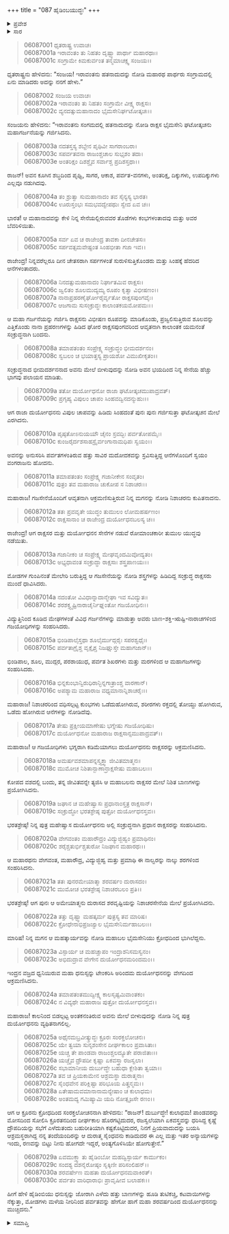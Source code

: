 +++
title = "087 ಹೈಡಿಂಬಯುದ್ಧಃ"
+++

<details><summary>ಪ್ರವೇಶ</summary>


।।   ಓಂ ಓಂ ನಮೋ ನಾರಾಯಣಾಯ।।   ಶ್ರೀ ವೇದವ್ಯಾಸಾಯ ನಮಃ ।।

ಶ್ರೀ ಕೃಷ್ಣದ್ವೈಪಾಯನ ವೇದವ್ಯಾಸ ವಿರಚಿತ  

**ಶ್ರೀ ಮಹಾಭಾರತ**

**ಭೀಷ್ಮ ಪರ್ವ**

**ಭೀಷ್ಮವಧ ಪರ್ವ**

**ಅಧ್ಯಾಯ 87**

</details>

<details><summary>ಸಾರ</summary>

ಘಟೋತ್ಕಚ-ದುರ್ಯೋಧನರ ಯುದ್ಧ (1-30).


</details>



> 06087001 ಧೃತರಾಷ್ಟ್ರ ಉವಾಚ।   
06087001a ಇರಾವಂತಂ ತು ನಿಹತಂ ದೃಷ್ಟ್ವಾ ಪಾರ್ಥಾ ಮಹಾರಥಾಃ।   
06087001c ಸಂಗ್ರಾಮೇ ಕಿಮಕುರ್ವಂತ ತನ್ಮಮಾಚಕ್ಷ್ವ ಸಂಜಯ।।

ಧೃತರಾಷ್ಟ್ರನು ಹೇಳಿದನು: “ಸಂಜಯ! ಇರಾವಂತನು ಹತನಾದುದನ್ನು ನೋಡಿ ಮಹಾರಥ ಪಾರ್ಥರು ಸಂಗ್ರಾಮದಲ್ಲಿ ಏನು ಮಾಡಿದರು ಅದನ್ನು ನನಗೆ ಹೇಳು.”

> 06087002 ಸಂಜಯ ಉವಾಚ।   
06087002a ಇರಾವಂತಂ ತು ನಿಹತಂ ಸಂಗ್ರಾಮೇ ವೀಕ್ಷ್ಯ ರಾಕ್ಷಸಃ।   
06087002c ವ್ಯನದತ್ಸುಮಹಾನಾದಂ ಭೈಮಸೇನಿರ್ಘಟೋತ್ಕಚಃ।।

ಸಂಜಯನು ಹೇಳಿದನು: “ಇರಾವಂತನು ಸಂಗಮದಲ್ಲಿ ಹತನಾದುದನ್ನು ನೋಡಿ ರಾಕ್ಷಸ ಭೈಮಸೇನಿ ಘಟೋತ್ಕಚನು ಮಹಾಗರ್ಜನೆಯನ್ನು ಗರ್ಜಿಸಿದನು.

> 06087003a ನದತಸ್ತಸ್ಯ ಶಬ್ದೇನ ಪೃಥಿವೀ ಸಾಗರಾಂಬರಾ।   
06087003c ಸಪರ್ವತವನಾ ರಾಜಂಶ್ಚಚಾಲ ಸುಭೃಶಂ ತದಾ।   
06087003e ಅಂತರಿಕ್ಷಂ ದಿಶಶ್ಚೈವ ಸರ್ವಾಶ್ಚ ಪ್ರದಿಶಸ್ತಥಾ।।

ರಾಜನ್! ಅವನ ಕೂಗಿನ ಶಬ್ಧದಿಂದ ಪೃಥ್ವಿ, ಸಾಗರ, ಆಕಾಶ, ಪರ್ವತ-ವನಗಳು, ಅಂತರಿಕ್ಷ, ದಿಕ್ಕುಗಳು, ಉಪದಿಕ್ಕುಗಳು ಎಲ್ಲವೂ ನಡುಗಿದವು.

> 06087004a ತಂ ಶ್ರುತ್ವಾ ಸುಮಹಾನಾದಂ ತವ ಸೈನ್ಯಸ್ಯ ಭಾರತ।   
06087004c ಊರುಸ್ತಂಭಃ ಸಮಭವದ್ವೇಪಥುಃ ಸ್ವೇದ ಏವ ಚ।।

ಭಾರತ! ಆ ಮಹಾನಾದವನ್ನು ಕೇಳಿ ನಿನ್ನ ಸೇನೆಯಲ್ಲಿರುವವರ ತೊಡೆಗಳು ಕಂಭಗಳಂತಾದವು ಮತ್ತು ಅವರ ಬೆವರಿಳಿಯಿತು.

> 06087005a ಸರ್ವ ಏವ ಚ ರಾಜೇಂದ್ರ ತಾವಕಾ ದೀನಚೇತಸಃ।   
06087005c ಸರ್ಪವತ್ಸಮವೇಷ್ಟಂತ ಸಿಂಹಭೀತಾ ಗಜಾ ಇವ।।

ರಾಜೇಂದ್ರ! ನಿನ್ನವರೆಲ್ಲರೂ ದೀನ ಚೇತಸರಾಗಿ ಸರ್ಪಗಳಂತೆ ಸುರುಳಿಸುತ್ತಿಕೊಂಡರು ಮತ್ತು ಸಿಂಹಕ್ಕೆ ಹೆದರಿದ ಆನೆಗಳಂತಾದರು.

> 06087006a ನಿನದತ್ಸುಮಹಾನಾದಂ ನಿರ್ಘಾತಮಿವ ರಾಕ್ಷಸಃ।   
06087006c ಜ್ವಲಿತಂ ಶೂಲಮುದ್ಯಮ್ಯ ರೂಪಂ ಕೃತ್ವಾ ವಿಭೀಷಣಂ।।   
06087007a ನಾನಾಪ್ರಹರಣೈರ್ಘೋರೈರ್ವೃತೋ ರಾಕ್ಷಸಪುಂಗವೈಃ।   
06087007c ಆಜಗಾಮ ಸುಸಂಕ್ರುದ್ಧಃ ಕಾಲಾಂತಕಯಮೋಪಮಃ।।

ಆ ಮಹಾ ಗರ್ಜನೆಯನ್ನು ಗರ್ಜಿಸಿ ರಾಕ್ಷಸನು ವಿಭೀಷಣ ರೂಪವನ್ನು ಮಾಡಿಕೊಂಡು, ಪ್ರಜ್ವಲಿಸುತ್ತಿರುವ ಶೂಲವನ್ನು ಎತ್ತಿಕೊಂಡು ನಾನಾ ಪ್ರಹರಣಗಳನ್ನು ಹಿಡಿದ ಘೋರ ರಾಕ್ಷಸಪುಂಗವರಿಂದ ಆವೃತನಾಗಿ ಕಾಲಾಂತಕ ಯಮನಂತೆ ಸಂಕ್ರುದ್ಧನಾಗಿ ಬಂದನು.

> 06087008a ತಮಾಪತಂತಂ ಸಂಪ್ರೇಕ್ಷ್ಯ ಸಂಕ್ರುದ್ಧಂ ಭೀಮದರ್ಶನಂ।   
06087008c ಸ್ವಬಲಂ ಚ ಭಯಾತ್ತಸ್ಯ ಪ್ರಾಯಶೋ ವಿಮುಖೀಕೃತಂ।।

ಸಂಕ್ರುದ್ಧನಾದ ಭೀಮದರ್ಶನನಾದ ಅವನು ಮೇಲೆ ಬೀಳುವುದನ್ನು ನೋಡಿ ಅವನ ಭಯದಿಂದ ನಿನ್ನ ಸೇನೆಯ ಹೆಚ್ಚು ಭಾಗವು ಪಲಾಯನ ಮಾಡಿತು.

> 06087009a ತತೋ ದುರ್ಯೋಧನೋ ರಾಜಾ ಘಟೋತ್ಕಚಮುಪಾದ್ರವತ್।   
06087009c ಪ್ರಗೃಹ್ಯ ವಿಪುಲಂ ಚಾಪಂ ಸಿಂಹವದ್ವಿನದನ್ಮುಹುಃ।।

ಆಗ ರಾಜಾ ದುರ್ಯೋಧನನು ವಿಪುಲ ಚಾಪವನ್ನು ಹಿಡಿದು ಸಿಂಹದಂತೆ ಪುನಃ ಪುನಃ ಗರ್ಜಿಸುತ್ತಾ ಘಟೋತ್ಕಚನ ಮೇಲೆ ಎರಗಿದನು.

> 06087010a ಪೃಷ್ಠತೋಽನುಯಯೌ ಚೈನಂ ಸ್ರವದ್ಭಿಃ ಪರ್ವತೋಪಮೈಃ।   
06087010c ಕುಂಜರೈರ್ದಶಸಾಹಸ್ರೈರ್ವಂಗಾನಾಮಧಿಪಃ ಸ್ವಯಂ।।

ಅವನನ್ನು ಅನುಸರಿಸಿ ಪರ್ವತಗಳಂತಿರುವ ಹತ್ತು ಸಾವಿರ ಮದೋದಕವನ್ನು ಸ್ರವಿಸುತ್ತಿದ್ದ ಆನೆಗಳೊಂದಿಗೆ ಸ್ವಯಂ ವಂಗರಾಜನು ಹೋದನು.

> 06087011a ತಮಾಪತಂತಂ ಸಂಪ್ರೇಕ್ಷ್ಯ ಗಜಾನೀಕೇನ ಸಂವೃತಂ।   
06087011c ಪುತ್ರಂ ತವ ಮಹಾರಾಜ ಚುಕೋಪ ಸ ನಿಶಾಚರಃ।।

ಮಹಾರಾಜ! ಗಜಸೇನೆಯೊಂದಿಗೆ ಆವೃತನಾಗಿ ಆಕ್ರಮಣಿಸುತ್ತಿರುವ ನಿನ್ನ ಮಗನನ್ನು ನೋಡಿ ನಿಶಾಚರನು ಕುಪಿತನಾದನು.

> 06087012a ತತಃ ಪ್ರವವೃತೇ ಯುದ್ಧಂ ತುಮುಲಂ ಲೋಮಹರ್ಷಣಂ।   
06087012c ರಾಕ್ಷಸಾನಾಂ ಚ ರಾಜೇಂದ್ರ ದುರ್ಯೋಧನಬಲಸ್ಯ ಚ।।

ರಾಜೇಂದ್ರ! ಆಗ ರಾಕ್ಷಸರ ಮತ್ತು ದುರ್ಯೋಧನನ ಸೇನೆಗಳ ನಡುವೆ ರೋಮಾಂಚಕಾರೀ ತುಮುಲ ಯುದ್ಧವು ನಡೆಯಿತು.

> 06087013a ಗಜಾನೀಕಂ ಚ ಸಂಪ್ರೇಕ್ಷ್ಯ ಮೇಘವೃಂದಮಿವೋದ್ಯತಂ।   
06087013c ಅಭ್ಯಧಾವಂತ ಸಂಕ್ರುದ್ಧಾ ರಾಕ್ಷಸಾಃ ಶಸ್ತ್ರಪಾಣಯಃ।।

ಮೋಡಗಳ ಗುಂಪಿನಂತೆ ಮೇಲೇರಿ ಬರುತ್ತಿದ್ದ ಆ ಗಜಸೇನೆಯನ್ನು ನೋಡಿ ಶಸ್ತ್ರಗಳನ್ನು ಹಿಡಿದಿದ್ದ ಸಂಕ್ರುದ್ಧ ರಾಕ್ಷಸರು ಮುಂದೆ ಧಾವಿಸಿದರು.

> 06087014a ನದಂತೋ ವಿವಿಧಾನ್ನಾದಾನ್ಮೇಘಾ ಇವ ಸವಿದ್ಯುತಃ।   
06087014c ಶರಶಕ್ತ್ಯೃಷ್ಟಿನಾರಾಚೈರ್ನಿಘ್ನಂತೋ ಗಜಯೋಧಿನಃ।।

ವಿದ್ಯುತ್ತಿನಿಂದ ಕೂಡಿದ ಮೇಘಗಳಂತೆ ವಿವಿಧ ಗರ್ಜನೆಗಳನ್ನು ಮಾಡುತ್ತಾ ಅವರು ಬಾಣ-ಶಕ್ತಿ-ಋಷ್ಟಿ-ನಾರಾಚಗಳಿಂದ ಗಜಯೋಧಿಗಳನ್ನು ಸಂಹರಿಸಿದರು.

> 06087015a ಭಿಂಡಿಪಾಲೈಸ್ತಥಾ ಶೂಲೈರ್ಮುದ್ಗರೈಃ ಸಪರಶ್ವಧೈಃ।   
06087015c ಪರ್ವತಾಗ್ರೈಶ್ಚ ವೃಕ್ಷೈಶ್ಚ ನಿಜಘ್ನುಸ್ತೇ ಮಹಾಗಜಾನ್।।

ಭಿಂಡಿಪಾಲ, ಶೂಲ, ಮುದ್ಗರ, ಪರಶಾಯುಧ, ಪರ್ವತ ಶಿಖರಗಳು ಮತ್ತು ಮರಗಳಿಂದ ಆ ಮಹಾಗಜಗಳನ್ನು ಸಂಹರಿಸಿದರು.

> 06087016a ಭಿನ್ನಕುಂಭಾನ್ವಿರುಧಿರಾನ್ಭಿನ್ನಗಾತ್ರಾಂಶ್ಚ ವಾರಣಾನ್।   
06087016c ಅಪಶ್ಯಾಮ ಮಹಾರಾಜ ವಧ್ಯಮಾನಾನ್ನಿಶಾಚರೈಃ।।

ಮಹಾರಾಜ! ನಿಶಾಚರರಿಂದ ವಧಿಸಲ್ಪಟ್ಟ ಕುಂಭಗಳು ಒಡೆದುಹೋಗಿರುವ, ಶರೀರಗಳು ರಕ್ತದಲ್ಲಿ ತೋಯ್ದು ಹೋಗಿರುವ, ಒಡೆದು ಹೋಗಿರುವ ಆನೆಗಳನ್ನು ನೋಡಿದೆವು.

> 06087017a ತೇಷು ಪ್ರಕ್ಷೀಯಮಾಣೇಷು ಭಗ್ನೇಷು ಗಜಯೋಧಿಷು।   
06087017c ದುರ್ಯೋಧನೋ ಮಹಾರಾಜ ರಾಕ್ಷಸಾನ್ಸಮುಪಾದ್ರವತ್।।

ಮಹಾರಾಜ! ಆ ಗಜಯೋಧಿಗಳು ಭಗ್ನರಾಗಿ ಕಡಿಮೆಯಾಗಲು ದುರ್ಯೋಧನನು ರಾಕ್ಷಸರನ್ನು ಆಕ್ರಮಣಿಸಿದನು.

> 06087018a ಅಮರ್ಷವಶಮಾಪನ್ನಸ್ತ್ಯಕ್ತ್ವಾ ಜೀವಿತಮಾತ್ಮನಃ।   
06087018c ಮುಮೋಚ ನಿಶಿತಾನ್ಬಾಣಾನ್ರಾಕ್ಷಸೇಷು ಮಹಾಬಲಃ।।

ಕೋಪದ ವಶದಲ್ಲಿ ಬಂದು, ತನ್ನ ಜೀವಿತವನ್ನೇ ತ್ಯಜಿಸಿ ಆ ಮಹಾಬಲನು ರಾಕ್ಷಸರ ಮೇಲೆ ನಿಶಿತ ಬಾಣಗಳನ್ನು ಪ್ರಯೋಗಿಸಿದನು.

> 06087019a ಜಘಾನ ಚ ಮಹೇಷ್ವಾಸಃ ಪ್ರಧಾನಾಂಸ್ತತ್ರ ರಾಕ್ಷಸಾನ್।   
06087019c ಸಂಕ್ರುದ್ಧೋ ಭರತಶ್ರೇಷ್ಠ ಪುತ್ರೋ ದುರ್ಯೋಧನಸ್ತವ।।

ಭರತಶ್ರೇಷ್ಠ! ನಿನ್ನ ಪುತ್ರ ಮಹೇಷ್ವಾಸ ದುರ್ಯೋಧನನು ಅಲ್ಲಿ ಸಂಕ್ರುದ್ಧನಾಗಿ ಪ್ರಧಾನ ರಾಕ್ಷಸರನ್ನು ಸಂಹರಿಸಿದನು.

> 06087020a ವೇಗವಂತಂ ಮಹಾರೌದ್ರಂ ವಿದ್ಯುಜ್ಜಿಹ್ವಂ ಪ್ರಮಾಥಿನಂ।   
06087020c ಶರೈಶ್ಚತುರ್ಭಿಶ್ಚತುರೋ ನಿಜಘಾನ ಮಹಾರಥಃ।।

ಆ ಮಹಾರಥನು ವೇಗವಂತ, ಮಹಾರೌದ್ರ, ವಿದ್ಯುಜ್ಜಿಹ್ವ ಮತ್ತು ಪ್ರಮಾಥಿ ಈ ನಾಲ್ವರನ್ನು ನಾಲ್ಕು ಶರಗಳಿಂದ ಸಂಹರಿಸಿದನು.

> 06087021a ತತಃ ಪುನರಮೇಯಾತ್ಮಾ ಶರವರ್ಷಂ ದುರಾಸದಂ।   
06087021c ಮುಮೋಚ ಭರತಶ್ರೇಷ್ಠ ನಿಶಾಚರಬಲಂ ಪ್ರತಿ।।

ಭರತಶ್ರೇಷ್ಠ! ಆಗ ಪುನಃ ಆ ಅಮೇಯಾತ್ಮನು ದುರಾಸದ ಶರವೃಷ್ಟಿಯನ್ನು ನಿಶಾಚರಸೇನೆಯ ಮೇಲೆ ಪ್ರಯೋಗಿಸಿದನು.

> 06087022a ತತ್ತು ದೃಷ್ಟ್ವಾ ಮಹತ್ಕರ್ಮ ಪುತ್ರಸ್ಯ ತವ ಮಾರಿಷ।   
06087022c ಕ್ರೋಧೇನಾಭಿಪ್ರಜಜ್ವಾಲ ಭೈಮಸೇನಿರ್ಮಹಾಬಲಃ।।

ಮಾರಿಷ! ನಿನ್ನ ಮಗನ ಆ ಮಹತ್ಕಾರ್ಯವನ್ನು ನೋಡಿ ಮಹಾಬಲ ಭೈಮಸೇನಿಯು ಕ್ರೋಧದಿಂದ ಭುಗಿಲೆದ್ದನು.

> 06087023a ವಿಸ್ಫಾರ್ಯ ಚ ಮಹಚ್ಚಾಪಂ ಇಂದ್ರಾಶನಿಸಮಸ್ವನಂ।   
06087023c ಅಭಿದುದ್ರಾವ ವೇಗೇನ ದುರ್ಯೋಧನಮರಿಂದಮಂ।।

ಇಂದ್ರನ ವಜ್ರದ ಧ್ವನಿಯಿರುವ ಮಹಾ ಧನುಸ್ಸನ್ನು ಟೇಂಕರಿಸಿ ಅರಿಂದಮ ದುರ್ಯೋಧನನನ್ನು ವೇಗದಿಂದ ಆಕ್ರಮಣಿಸಿದನು.

> 06087024a ತಮಾಪತಂತಮುದ್ವೀಕ್ಷ್ಯ ಕಾಲಸೃಷ್ಟಮಿವಾಂತಕಂ।   
06087024c ನ ವಿವ್ಯಥೇ ಮಹಾರಾಜ ಪುತ್ರೋ ದುರ್ಯೋಧನಸ್ತವ।।

ಮಹಾರಾಜ! ಕಾಲನಿಂದ ಬಿಡಲ್ಪಟ್ಟ ಅಂತಕನಂತಿರುವ ಅವನು ಮೇಲೆ ಬೀಳುವುದನ್ನು ನೋಡಿ ನಿನ್ನ ಪುತ್ರ ದುರ್ಯೋಧನನು ವ್ಯಥಿತನಾಗಲಿಲ್ಲ.

> 06087025a ಅಥೈನಮಬ್ರವೀತ್ಕ್ರುದ್ಧಃ ಕ್ರೂರಃ ಸಂರಕ್ತಲೋಚನಃ।   
06087025c ಯೇ ತ್ವಯಾ ಸುನೃಶಂಸೇನ ದೀರ್ಘಕಾಲಂ ಪ್ರವಾಸಿತಾಃ।   
06087025e ಯಚ್ಚ ತೇ ಪಾಂಡವಾ ರಾಜಂಶ್ಚಲದ್ಯೂತೇ ಪರಾಜಿತಾಃ।।  
06087026a ಯಚ್ಚೈವ ದ್ರೌಪದೀ ಕೃಷ್ಣಾ ಏಕವಸ್ತ್ರಾ ರಜಸ್ವಲಾ।   
06087026c ಸಭಾಮಾನೀಯ ದುರ್ಬುದ್ಧೇ ಬಹುಧಾ ಕ್ಲೇಶಿತಾ ತ್ವಯಾ।।   
06087027a ತವ ಚ ಪ್ರಿಯಕಾಮೇನ ಆಶ್ರಮಸ್ಥಾ ದುರಾತ್ಮನಾ।   
06087027c ಸೈಂಧವೇನ ಪರಿಕ್ಲಿಷ್ಟಾ ಪರಿಭೂಯ ಪಿತೄನ್ಮಮ।।   
06087028a ಏತೇಷಾಮವಮಾನಾನಾಮನ್ಯೇಷಾಂ ಚ ಕುಲಾಧಮ।   
06087028c ಅಂತಮದ್ಯ ಗಮಿಷ್ಯಾಮಿ ಯದಿ ನೋತ್ಸೃಜಸೇ ರಣಂ।।

ಆಗ ಆ ಕ್ರೂರನು ಕ್ರೋಧದಿಂದ ಸಂರಕ್ತಲೋಚನನಾಗಿ ಹೇಳಿದನು: “ರಾಜನ್! ದುರ್ಬುದ್ಧೇ! ಕುಲಾಧಮ! ಪಾಂಡವರನ್ನು ಮೋಸದಿಂದ ಸೋಲಿಸಿ ಕ್ರೂರತನದಿಂದ ದೀರ್ಘಕಾಲ ಹೊರಗಟ್ಟಿದುದರ, ರಜಸ್ವಲೆಯಾಗಿ ಏಕವಸ್ತ್ರವನ್ನು ಧರಿಸಿದ್ದ ಕೃಷ್ಣೆ ದ್ರೌಪದಿಯನ್ನು ಸಭೆಗೆ ಎಳೆದುತಂದು ಬಹುರೀತಿಯಾಗಿ ಕಷ್ಟಕೊಟ್ಟಿದುದರ, ನಿನಗೆ ಪ್ರಿಯವಾದುದನ್ನು ಬಯಸಿ ಆಶ್ರಮಸ್ಥರಾಗಿದ್ದ ನನ್ನ ತಂದೆಯಂದಿರನ್ನು ಆ ದುರಾತ್ಮ ಸೈಂಧವನು ಕಾಡಿದುದರ ಈ ಎಲ್ಲ ಮತ್ತು ಇತರ ಅನ್ಯಾಯಗಳನ್ನು ಇಂದು, ರಣವನ್ನು ಬಿಟ್ಟು ನೀನು ಹೋಗದೇ ಇದ್ದರೆ, ಅಂತ್ಯಗೊಳಿಸಿಯೇ ಹೋಗುತ್ತೇನೆ.”

> 06087029a ಏವಮುಕ್ತ್ವಾ ತು ಹೈಡಿಂಬೋ ಮಹದ್ವಿಸ್ಫಾರ್ಯ ಕಾರ್ಮುಕಂ।   
06087029c ಸಂದಶ್ಯ ದಶನೈರೋಷ್ಠಂ ಸೃಕ್ಕಿಣೀ ಪರಿಸಂಲಿಹನ್।।   
06087030a ಶರವರ್ಷೇಣ ಮಹತಾ ದುರ್ಯೋಧನಮವಾಕಿರತ್।   
06087030c ಪರ್ವತಂ ವಾರಿಧಾರಾಭಿಃ ಪ್ರಾವೃಷೀವ ಬಲಾಹಕಃ।।

ಹೀಗೆ ಹೇಳಿ ಹೈಡಿಂಬಿಯು ಧನುಸ್ಸನ್ನು ಜೋರಾಗಿ ಎಳೆದು ಹತ್ತು ಬಾಣಗಳನ್ನು ಹೂಡಿ ತುಟಿಕಚ್ಚಿ, ಕಟವಾಯಿಗಳನ್ನು ನೆಕ್ಕುತ್ತಾ, ಮೋಡಗಳು ಮಳೆಯ ನೀರಿನಿಂದ ಪರ್ವತವನ್ನು ಹೇಗೋ ಹಾಗೆ ಮಹಾ ಶರವರ್ಷದಿಂದ ದುರ್ಯೋಧನನನ್ನು ಮುಚ್ಚಿದನು.”


<details><summary>ಸಮಾಪ್ತಿ</summary>


ಇತಿ ಶ್ರೀ ಮಹಾಭಾರತೇ ಭೀಷ್ಮ ಪರ್ವಣಿ ಭೀಷ್ಮವಧ ಪರ್ವಣಿ ಹೈಡಿಂಬಯುದ್ಧೇ ಸಪ್ತಾಶೀತಿತಮೋಽಧ್ಯಾಯಃ।।  
ಇದು ಶ್ರೀ ಮಹಾಭಾರತದಲ್ಲಿ ಭೀಷ್ಮ ಪರ್ವದಲ್ಲಿ ಭೀಷ್ಮವಧ ಪರ್ವದಲ್ಲಿ ಹೈಡಿಂಬಯುದ್ಧ ಎನ್ನುವ ಎಂಭತ್ತೇಳನೇ ಅಧ್ಯಾಯವು.


</details>
